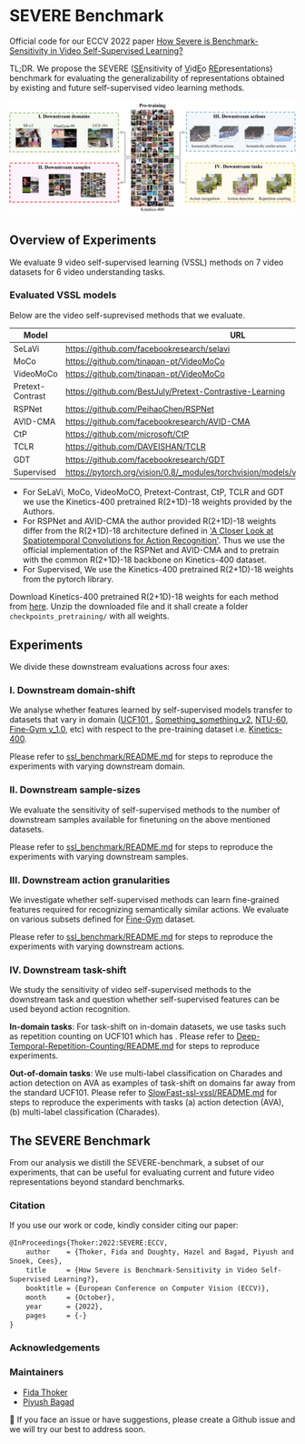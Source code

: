 # SEVERE Benchmark

Official code for our ECCV 2022 paper [How Severe is Benchmark-Sensitivity in Video
Self-Supervised Learning?](https://arxiv.org/abs/2203.14221)

TL;DR. We propose the SEVERE (<ins>SE</ins>nsitivity of <ins>V</ins>id<ins>E</ins>o <ins>RE</ins>presentations) benchmark for evaluating the generalizability of representations obtained by existing and future self-supervised video learning methods.

![](./media/concept_figure.png)


## Overview of Experiments 
We evaluate 9 video self-supervised learning (VSSL) methods  on  7 video datasets  for 6 video understanding tasks.

### Evaluated VSSL models

Below are the video self-suprevised methods  that we evaluate.

| Model | URL |
|-------|-----|
| SeLaVi| https://github.com/facebookresearch/selavi |
| MoCo| https://github.com/tinapan-pt/VideoMoCo |
| VideoMoCo | https://github.com/tinapan-pt/VideoMoCo |
| Pretext-Contrast | https://github.com/BestJuly/Pretext-Contrastive-Learning  |
| RSPNet | https://github.com/PeihaoChen/RSPNet |
| AVID-CMA | https://github.com/facebookresearch/AVID-CMA |
| CtP | https://github.com/microsoft/CtP |
| TCLR | https://github.com/DAVEISHAN/TCLR |
| GDT | https://github.com/facebookresearch/GDT |
| Supervised | https://pytorch.org/vision/0.8/_modules/torchvision/models/video/resnet.html#r2plus1d_18 |


* For SeLaVi, MoCo, VideoMoCO, Pretext-Contrast, CtP, TCLR and GDT we use the Kinetics-400 pretrained R(2+1D)-18 weights provided by the Authors.
* For RSPNet and AVID-CMA the author provided R(2+1D)-18 weights differ from the R(2+1D)-18 architecture defined in ['A Closer Look at Spatiotemporal Convolutions for Action Recognition'](https://arxiv.org/abs/1711.11248). Thus we use the official implementation of the RSPNet and AVID-CMA and to pretrain with the common R(2+1D)-18 backbone on Kinetics-400 dataset.
* For Supervised, We use the Kinetics-400 pretrained R(2+1D)-18 weights from the pytorch library.

Download Kinetics-400 pretrained R(2+1D)-18 weights for each method from [here](https://surfdrive.surf.nl/files/index.php/s/Zw9tbuOYAInzVQC). Unzip the downloaded file and it shall create a folder `checkpoints_pretraining/` with all weights.

## Experiments

We divide these downstream evaluations across four axes:

### I. Downstream domain-shift

We analyse whether features learned by self-supervised models transfer to datasets that vary in domain ([UCF101 ](http://crcv.ucf.edu/data/UCF101.php), [Something_something_v2](https://developer.qualcomm.com/software/ai-datasets/something-something), [NTU-60](https://rose1.ntu.edu.sg/dataset/actionRecognition/), [Fine-Gym v_1.0](https://sdolivia.github.io/FineGym/), etc) with respect to the pre-training dataset i.e. [Kinetics-400](https://arxiv.org/abs/1705.06950).

Please refer to [ssl_benchmark/README.md](./ssl_benchmark/README.md) for steps to reproduce the experiments with varying downstream domain.

### II. Downstream sample-sizes

We evaluate the sensitivity of self-supervised methods to the number of downstream samples available for finetuning on the above mentioned datasets.

Please refer to [ssl_benchmark/README.md](./ssl_benchmark/README.md) for steps to reproduce the experiments with varying downstream samples.

### III. Downstream action granularities

We investigate whether self-supervised methods can learn fine-grained features required for recognizing semantically similar actions. We evaluate on various subsets defined for  [Fine-Gym](https://sdolivia.github.io/FineGym/) dataset.

Please refer to [ssl_benchmark/README.md](./ssl_benchmark/README.md) for steps to reproduce the experiments with varying downstream actions.

### IV. Downstream task-shift

We study the sensitivity of video self-supervised methods to the downstream task and question whether self-supervised features can be used beyond action recognition.

**In-domain tasks**: For task-shift on in-domain datasets, we use tasks such as repetition counting on UCF101 which has .  Please refer to [Deep-Temporal-Repetition-Counting/README.md](./Deep-Temporal-Repetition-Counting/README.md) for steps to reproduce experiments.

**Out-of-domain tasks**: We use multi-label classification on Charades and action detection on AVA as examples of task-shift on domains far away from the standard UCF101. Please refer to [SlowFast-ssl-vssl/README.md](./SlowFast-ssl-vssl/README.md) for steps to reproduce the experiments with tasks (a) action detection (AVA), (b) multi-label classification (Charades).

## The SEVERE Benchmark

From our analysis we distill the SEVERE-benchmark, a subset of our experiments, that can be useful for evaluating current and future video representations beyond standard benchmarks.


### Citation

If you use our work or code, kindly consider citing our paper:
```
@InProceedings{Thoker:2022:SEVERE:ECCV,
    author    = {Thoker, Fida and Doughty, Hazel and Bagad, Piyush and Snoek, Cees},
    title     = {How Severe is Benchmark-Sensitivity in Video Self-Supervised Learning?},
    booktitle = {European Conference on Computer Vision (ECCV)},
    month     = {October},
    year      = {2022},
    pages     = {-}
}
```


### Acknowledgements

### Maintainers

* [Fida Thoker](https://fmthoker.github.io/)
* [Piyush Bagad](https://bpiyush.github.io/)

:bell: If you face an issue or have suggestions, please create a Github issue and we will try our best to address soon.
